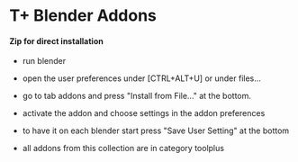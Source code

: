  # T+ Blender  Addons   

 ####  Zip for direct installation

* run blender

* open the user preferences under [CTRL+ALT+U] or under files...

* go to tab addons and press "Install from File..." at the bottom.

* activate the addon and choose settings in the addon preferences

* to have it on each blender start press "Save User Setting" at the bottom

* all addons from this collection are in category toolplus






